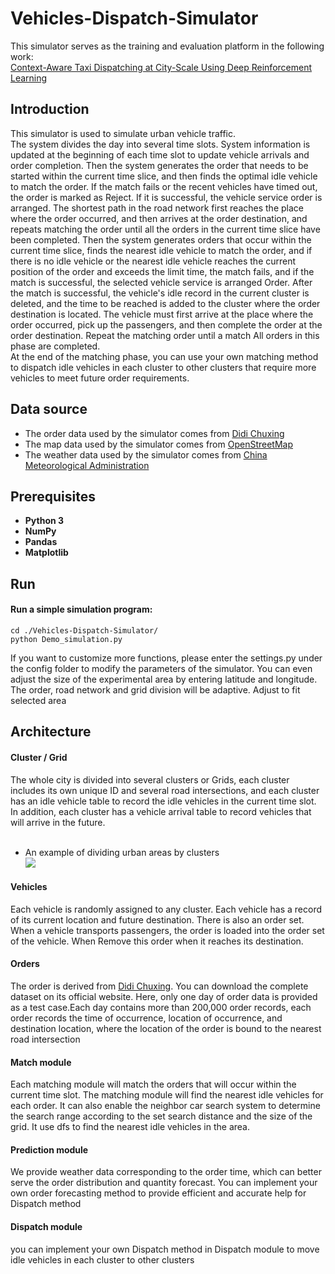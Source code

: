 # Vehicles-Dispatch-Simulator
This simulator serves as the training and evaluation platform in the following work:  
[Context-Aware Taxi Dispatching at City-Scale Using Deep Reinforcement Learning](http://www.com)  

## Introduction
This simulator is used to simulate urban vehicle traffic.  
The system divides the day into several time slots. System information is updated at the beginning of each time slot to update vehicle arrivals and order completion. Then the system generates the order that needs to be started within the current time slice, and then finds the optimal idle vehicle to match the order. If the match fails or the recent vehicles have timed out, the order is marked as Reject. If it is successful, the vehicle service order is arranged. The shortest path in the road network first reaches the place where the order occurred, and then arrives at the order destination, and repeats matching the order until all the orders in the current time slice have been completed. Then the system generates orders that occur within the current time slice, finds the nearest idle vehicle to match the order, and if there is no idle vehicle or the nearest idle vehicle reaches the current position of the order and exceeds the limit time, the match fails, and if the match is successful, the selected vehicle service is arranged Order. After the match is successful, the vehicle's idle record in the current cluster is deleted, and the time to be reached is added to the cluster where the order destination is located. The vehicle must first arrive at the place where the order occurred, pick up the passengers, and then complete the order at the order destination. Repeat the matching order until a match All orders in this phase are completed.  
At the end of the matching phase, you can use your own matching method to dispatch idle vehicles in each cluster to other clusters that require more vehicles to meet future order requirements.


## Data source
- The order data used by the simulator comes from [Didi Chuxing](https://gaia.didichuxing.com)
- The map data used by the simulator comes from [OpenStreetMap](https://www.openstreetmap.org)
- The weather data used by the simulator comes from [China Meteorological Administration](http://www.cma.gov.cn/)

## Prerequisites
- **Python 3**
- **NumPy**
- **Pandas**
- **Matplotlib**

## Run
#### Run a simple simulation program:
    
    cd ./Vehicles-Dispatch-Simulator/
    python Demo_simulation.py    
If you want to customize more functions, please enter the settings.py under the config folder to modify the parameters of the simulator. You can even adjust the size of the experimental area by entering latitude and longitude. The order, road network and grid division will be adaptive. Adjust to fit selected area

## Architecture
#### Cluster / Grid
The whole city is divided into several clusters or Grids, each cluster includes its own unique ID and several road intersections, and each cluster has an idle vehicle table to record the idle vehicles in the current time slot. In addition, each cluster has a vehicle arrival table to record vehicles that will arrive in the future.  
<br>
- An example of dividing urban areas by clusters  
![](https://github.com/szlhl1040/Simulator/blob/master/CARnet%20clustering.png)

#### Vehicles
Each vehicle is randomly assigned to any cluster. Each vehicle has a record of its current location and future destination. There is also an order set. When a vehicle transports passengers, the order is loaded into the order set of the vehicle. When Remove this order when it reaches its destination.

#### Orders
The order is derived from [Didi Chuxing](https://gaia.didichuxing.com). You can download the complete dataset on its official website. Here, only one day of order data is provided as a test case.Each day contains more than 200,000 order records, each order records the time of occurrence, location of occurrence, and destination location, where the location of the order is bound to the nearest road intersection

#### Match module
Each matching module will match the orders that will occur within the current time slot. The matching module will find the nearest idle vehicles for each order. It can also enable the neighbor car search system to determine the search range according to the set search distance and the size of the grid. It use dfs to find the nearest idle vehicles in the area.

#### Prediction module
We provide weather data corresponding to the order time, which can better serve the order distribution and quantity forecast. You can implement your own order forecasting method to provide efficient and accurate help for Dispatch method

#### Dispatch module
you can implement your own Dispatch method in Dispatch module to move idle vehicles in each cluster to other clusters

